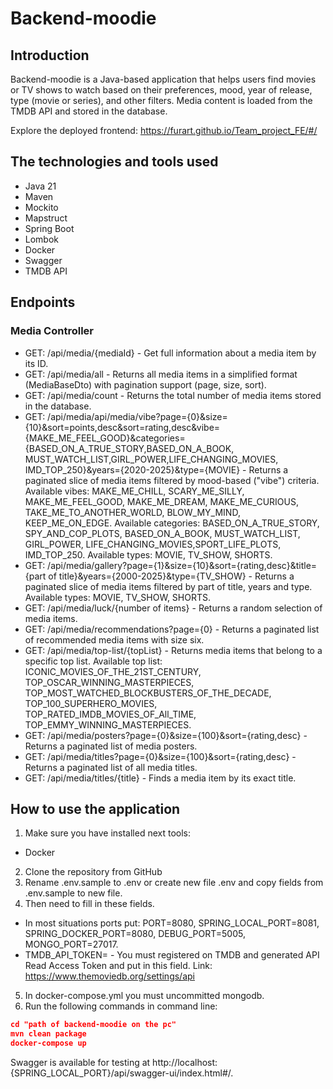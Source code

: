 # Backend-moodie
## Introduction
Backend-moodie is a Java-based application that helps users find movies or TV shows to watch based on their preferences, mood, year of release, type (movie or series), and other filters. Media content is loaded from the TMDB API and stored in the database.

Explore the deployed frontend: https://furart.github.io/Team_project_FE/#/
## The technologies and tools used
* Java 21
* Maven
* Mockito
* Mapstruct
* Spring Boot
* Lombok
* Docker
* Swagger
* TMDB API
## Endpoints
### Media Controller
* GET: /api/media/{mediaId} - Get full information about a media item by its ID.
* GET: /api/media/all - Returns all media items in a simplified format (MediaBaseDto) with pagination support (page, size, sort).
* GET: /api/media/count - Returns the total number of media items stored in the database.
* GET: /api/media/api/media/vibe?page={0}&size={10}&sort=points,desc&sort=rating,desc&vibe={MAKE_ME_FEEL_GOOD}&categories={BASED_ON_A_TRUE_STORY,BASED_ON_A_BOOK, MUST_WATCH_LIST,GIRL_POWER,LIFE_CHANGING_MOVIES, IMD_TOP_250}&years={2020-2025}&type={MOVIE} - Returns a paginated slice of media items filtered by mood-based ("vibe") criteria. Available vibes: MAKE_ME_CHILL, SCARY_ME_SILLY, MAKE_ME_FEEL_GOOD, MAKE_ME_DREAM, MAKE_ME_CURIOUS, TAKE_ME_TO_ANOTHER_WORLD, BLOW_MY_MIND, KEEP_ME_ON_EDGE. Available categories: BASED_ON_A_TRUE_STORY, SPY_AND_COP_PLOTS, BASED_ON_A_BOOK, MUST_WATCH_LIST, GIRL_POWER, LIFE_CHANGING_MOVIES,SPORT_LIFE_PLOTS, IMD_TOP_250. Available types: MOVIE, TV_SHOW, SHORTS.
* GET: /api/media/gallery?page={1}&size={10}&sort={rating,desc}&title={part of title}&years={2000-2025}&type={TV_SHOW} - Returns a paginated slice of media items filtered by part of title, years and type. Available types: MOVIE, TV_SHOW, SHORTS.
* GET: /api/media/luck/{number of items} - Returns a random selection of media items.
* GET: /api/media/recommendations?page={0} - Returns a paginated list of recommended media items with size six.
* GET: /api/media/top-list/{topList} - Returns media items that belong to a specific top list. Available top list: ICONIC_MOVIES_OF_THE_21ST_CENTURY, TOP_OSCAR_WINNING_MASTERPIECES, TOP_MOST_WATCHED_BLOCKBUSTERS_OF_THE_DECADE, TOP_100_SUPERHERO_MOVIES, TOP_RATED_IMDB_MOVIES_OF_All_TIME,  TOP_EMMY_WINNING_MASTERPIECES.
* GET: /api/media/posters?page={0}&size={100}&sort={rating,desc} - Returns a paginated list of media posters.
* GET: /api/media/titles?page={0}&size={100}&sort={rating,desc} - Returns a paginated list of all media titles.
* GET: /api/media/titles/{title} - Finds a media item by its exact title.
## How to use the application
1. Make sure you have installed next tools:
* Docker
2. Clone the repository from GitHub
3. Rename .env.sample to .env or create new file .env and copy fields from .env.sample to new file.
4. Then need to fill in these fields.
* In most situations ports put: PORT=8080, SPRING_LOCAL_PORT=8081, SPRING_DOCKER_PORT=8080, DEBUG_PORT=5005, MONGO_PORT=27017.
* TMDB_API_TOKEN= - You must registered on TMDB and generated API Read Access Token and put in this field. Link: https://www.themoviedb.org/settings/api
5. In docker-compose.yml you must uncommitted mongodb.
6. Run the following commands in command line:
```json
cd "path of backend-moodie on the pc"
mvn clean package
docker-compose up
```
Swagger is available for testing at http://localhost:{SPRING_LOCAL_PORT}/api/swagger-ui/index.html#/.

